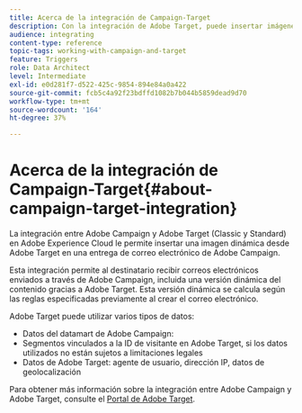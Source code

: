 ```yaml
---
title: Acerca de la integración de Campaign-Target
description: Con la integración de Adobe Target, puede insertar imágenes dinámicas generadas por Adobe Target en los mensajes de Adobe Campaign.
audience: integrating
content-type: reference
topic-tags: working-with-campaign-and-target
feature: Triggers
role: Data Architect
level: Intermediate
exl-id: e0d281f7-d522-425c-9854-894e84a0a422
source-git-commit: fcb5c4a92f23bdffd1082b7b044b5859dead9d70
workflow-type: tm+mt
source-wordcount: '164'
ht-degree: 37%

---
```


# Acerca de la integración de Campaign-Target{#about-campaign-target-integration}

La integración entre Adobe Campaign y Adobe Target (Classic y Standard) en Adobe Experience Cloud le permite insertar una imagen dinámica desde Adobe Target en una entrega de correo electrónico de Adobe Campaign.

Esta integración permite al destinatario recibir correos electrónicos enviados a través de Adobe Campaign, incluida una versión dinámica del contenido gracias a Adobe Target. Esta versión dinámica se calcula según las reglas especificadas previamente al crear el correo electrónico.

Adobe Target puede utilizar varios tipos de datos:

* Datos del datamart de Adobe Campaign:
* Segmentos vinculados a la ID de visitante en Adobe Target, si los datos utilizados no están sujetos a limitaciones legales
* Datos de Adobe Target: agente de usuario, dirección IP, datos de geolocalización

Para obtener más información sobre la integración entre Adobe Campaign y Adobe Target, consulte el [Portal de Adobe Target](https://experienceleague.adobe.com/docs/target/using/integrate/campaign-and-target.html?lang=es).
